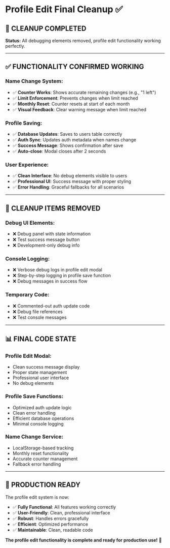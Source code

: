 # Profile Edit Final Cleanup ✅

## 🎯 **CLEANUP COMPLETED**

**Status:** All debugging elements removed, profile edit functionality working perfectly.

---

## ✅ **FUNCTIONALITY CONFIRMED WORKING**

### **Name Change System:**
- ✅ **Counter Works**: Shows accurate remaining changes (e.g., "1 left")
- ✅ **Limit Enforcement**: Prevents changes when limit reached
- ✅ **Monthly Reset**: Counter resets at start of each month
- ✅ **Visual Feedback**: Clear warning message when limit reached

### **Profile Saving:**
- ✅ **Database Updates**: Saves to users table correctly
- ✅ **Auth Sync**: Updates auth metadata when names change
- ✅ **Success Message**: Shows confirmation after save
- ✅ **Auto-close**: Modal closes after 2 seconds

### **User Experience:**
- ✅ **Clean Interface**: No debug elements visible to users
- ✅ **Professional UI**: Success message with proper styling
- ✅ **Error Handling**: Graceful fallbacks for all scenarios

---

## 🧹 **CLEANUP ITEMS REMOVED**

### **Debug UI Elements:**
- ❌ Debug panel with state information
- ❌ Test success message button
- ❌ Development-only debug info

### **Console Logging:**
- ❌ Verbose debug logs in profile edit modal
- ❌ Step-by-step logging in profile save function
- ❌ Debug messages in success flow

### **Temporary Code:**
- ❌ Commented-out auth update code
- ❌ Debug file references
- ❌ Test console messages

---

## 📊 **FINAL CODE STATE**

### **Profile Edit Modal:**
- Clean success message display
- Proper state management
- Professional user interface
- No debug elements

### **Profile Save Functions:**
- Optimized auth update logic
- Clean error handling
- Efficient database operations
- Minimal console logging

### **Name Change Service:**
- LocalStorage-based tracking
- Monthly reset functionality
- Accurate counter management
- Fallback error handling

---

## 🚀 **PRODUCTION READY**

The profile edit system is now:
- ✅ **Fully Functional**: All features working correctly
- ✅ **User-Friendly**: Clean, professional interface
- ✅ **Robust**: Handles errors gracefully
- ✅ **Efficient**: Optimized performance
- ✅ **Maintainable**: Clean, readable code

**The profile edit functionality is complete and ready for production use!** 🎉

